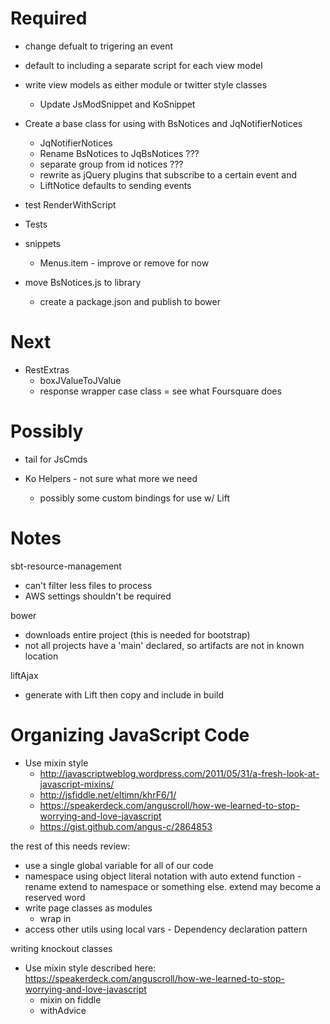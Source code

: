 Required
========

* change defualt to trigering an event

* default to including a separate script for each view model

* write view models as either module or twitter style classes
  * Update JsModSnippet and KoSnippet

* Create a base class for using with BsNotices and JqNotifierNotices
  * JqNotifierNotices
  * Rename BsNotices to JqBsNotices ???
  * separate group from id notices ???
  * rewrite as jQuery plugins that subscribe to a certain event and
  * LiftNotice defaults to sending events

* test RenderWithScript

* Tests

* snippets
  * Menus.item - improve or remove for now

* move BsNotices.js to library
  * create a package.json and publish to bower

Next
====

* RestExtras
  * boxJValueToJValue
  * response wrapper case class = see what Foursquare does

Possibly
========

* tail for JsCmds

* Ko Helpers - not sure what more we need
  * possibly some custom bindings for use w/ Lift


Notes
=====

sbt-resource-management
  * can't filter less files to process
  * AWS settings shouldn't be required

bower
  * downloads entire project (this is needed for bootstrap)
  * not all projects have a 'main' declared, so artifacts are not in known location

liftAjax
  * generate with Lift then copy and include in build


Organizing JavaScript Code
==========================
* Use mixin style
  * http://javascriptweblog.wordpress.com/2011/05/31/a-fresh-look-at-javascript-mixins/
  * http://jsfiddle.net/eltimn/khrF6/1/
  * https://speakerdeck.com/anguscroll/how-we-learned-to-stop-worrying-and-love-javascript
  * https://gist.github.com/angus-c/2864853


the rest of this needs review:

* use a single global variable for all of our code
* namespace using object literal notation with auto extend function - rename extend to namespace or something else. extend may become a reserved word
* write page classes as modules
  * wrap in
* access other utils using local vars - Dependency declaration pattern



writing knockout classes
* Use mixin style described here:
https://speakerdeck.com/anguscroll/how-we-learned-to-stop-worrying-and-love-javascript
  * mixin on fiddle
  * withAdvice
